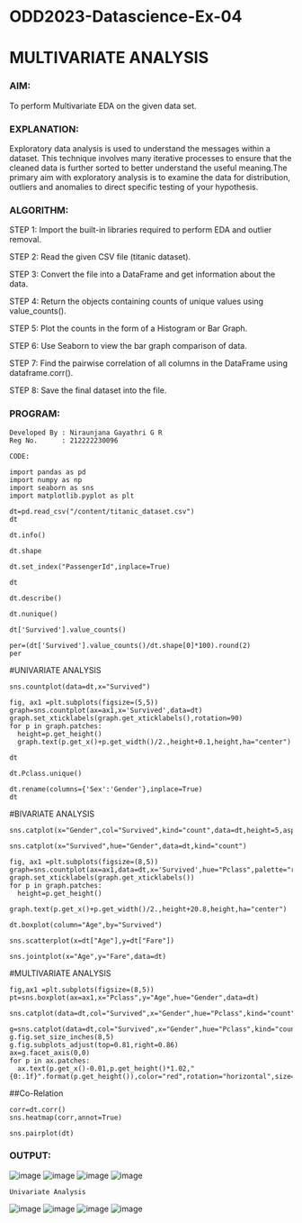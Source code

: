 # ODD2023-Datascience-Ex-04

# MULTIVARIATE ANALYSIS
### AIM:
To perform Multivariate EDA on the given data set.

### EXPLANATION:
Exploratory data analysis is used to understand the messages within a dataset. This technique involves many iterative processes to ensure that the cleaned data is further sorted to better understand the useful meaning.The primary aim with exploratory analysis is to examine the data for distribution, outliers and anomalies to direct specific testing of your hypothesis.

### ALGORITHM:
STEP 1:
Import the built-in libraries required to perform EDA and outlier removal.

STEP 2:
Read the given CSV file (titanic dataset).

STEP 3:
Convert the file into a DataFrame and get information about the data.

STEP 4:
Return the objects containing counts of unique values using value_counts().

STEP 5:
Plot the counts in the form of a Histogram or Bar Graph.

STEP 6:
Use Seaborn to view the bar graph comparison of data.

STEP 7:
Find the pairwise correlation of all columns in the DataFrame using dataframe.corr().

STEP 8:
Save the final dataset into the file.

### PROGRAM:
```
Developed By : Niraunjana Gayathri G R
Reg No.      : 212222230096
```
```
CODE:
```
```
import pandas as pd
import numpy as np
import seaborn as sns
import matplotlib.pyplot as plt

dt=pd.read_csv("/content/titanic_dataset.csv")
dt

dt.info()

dt.shape

dt.set_index("PassengerId",inplace=True)

dt

dt.describe()

dt.nunique()

dt['Survived'].value_counts()

per=(dt['Survived'].value_counts()/dt.shape[0]*100).round(2)
per
```

#UNIVARIATE ANALYSIS
```
sns.countplot(data=dt,x="Survived")

fig, ax1 =plt.subplots(figsize=(5,5))
graph=sns.countplot(ax=ax1,x='Survived',data=dt)
graph.set_xticklabels(graph.get_xticklabels(),rotation=90)
for p in graph.patches:
  height=p.get_height()
  graph.text(p.get_x()+p.get_width()/2.,height+0.1,height,ha="center")

dt

dt.Pclass.unique()

dt.rename(columns={'Sex':'Gender'},inplace=True)
dt
```
#BIVARIATE ANALYSIS
```
sns.catplot(x="Gender",col="Survived",kind="count",data=dt,height=5,aspect=.7)

sns.catplot(x="Survived",hue="Gender",data=dt,kind="count")

fig, ax1 =plt.subplots(figsize=(8,5))
graph=sns.countplot(ax=ax1,data=dt,x='Survived',hue="Pclass",palette="rainbow")
graph.set_xticklabels(graph.get_xticklabels())
for p in graph.patches:
  height=p.get_height()
  graph.text(p.get_x()+p.get_width()/2.,height+20.8,height,ha="center")

dt.boxplot(column="Age",by="Survived")

sns.scatterplot(x=dt["Age"],y=dt["Fare"])

sns.jointplot(x="Age",y="Fare",data=dt)
```
#MULTIVARIATE ANALYSIS
```
fig,ax1 =plt.subplots(figsize=(8,5))
pt=sns.boxplot(ax=ax1,x="Pclass",y="Age",hue="Gender",data=dt)

sns.catplot(data=dt,col="Survived",x="Gender",hue="Pclass",kind="count")

g=sns.catplot(data=dt,col="Survived",x="Gender",hue="Pclass",kind="count",legend=True)
g.fig.set_size_inches(8,5)
g.fig.subplots_adjust(top=0.81,right=0.86)
ax=g.facet_axis(0,0)
for p in ax.patches:
  ax.text(p.get_x()-0.01,p.get_height()*1.02,"{0:.1f}".format(p.get_height()),color="red",rotation="horizontal",size="small")
```
##Co-Relation
```
corr=dt.corr()
sns.heatmap(corr,annot=True)

sns.pairplot(dt)
```
### OUTPUT:
![image](https://github.com/niraunjana/ODD2023-Datascience-Ex-04/assets/119395610/b88542f0-65bc-4f87-ac01-d683b23e6fb3)
![image](https://github.com/niraunjana/ODD2023-Datascience-Ex-04/assets/119395610/0f54a20f-6735-4866-85c7-7d9905d7e632)
![image](https://github.com/niraunjana/ODD2023-Datascience-Ex-04/assets/119395610/8b861fc6-86db-476e-b78b-cfb198b79c52)
![image](https://github.com/niraunjana/ODD2023-Datascience-Ex-04/assets/119395610/a41b55e3-2b6b-4c6d-b2f0-d0f6d10d3cfa)
```
Univariate Analysis
```
![image](https://github.com/niraunjana/ODD2023-Datascience-Ex-04/assets/119395610/d6466390-7999-4f6c-91e8-a4c4edda2250)
![image](https://github.com/niraunjana/ODD2023-Datascience-Ex-04/assets/119395610/fa9c42e9-e925-4809-92fb-c624ef9c4e01)
![image](https://github.com/niraunjana/ODD2023-Datascience-Ex-04/assets/119395610/db02268f-2592-49d0-8a9a-feb2ee83b203)
![image](https://github.com/niraunjana/ODD2023-Datascience-Ex-04/assets/119395610/2f24e3f5-2a62-4aca-ab30-f40a13b30b29)


